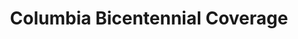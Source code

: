 ---
_date: '1954'
derivativo_link: https://derivativo-1.library.columbia.edu/iiif/2/ldpd:341066/
dlc_link: https://dlc.library.columbia.edu/catalog/cul:2z34tmpgh8
format: photographs
iiif_json: https://derivativo-1.library.columbia.edu/iiif/2/ldpd:341066/info.json
name: 
native_jpg: https://derivativo-1.library.columbia.edu/iiif/2/ldpd:341066/full/!768,768/0/native.jpg
shelf_location: Box no. MS 149, Folder no. Folder 2 (Bicentennial - Exhibits - Columbia
  University, New York, 1954), Historical Photograph Collection
subjects: Academic libraries; New York (N.Y.)
summary: '"Woman looking at bulletin board containing examples of the media coverage
  for Columbia University''s Bicentennial in 1954."'
title: Columbia Bicentennial Coverage
layout: photo-page
---